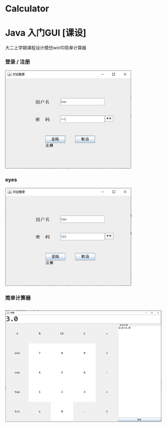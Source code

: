 # Calculator
 
# Java 入门GUI [课设]
大二上学期课程设计模仿win10简单计算器
### 登录 / 注册

<img src="img\1586672416336.png" alt="1586672416336" style="zoom: 80%;" />

### eyes

<img src="img\1586672443998.png" alt="简单计算器" style="zoom:80%;" />

### 简单计算器

## ![1586671919357](img\1586671919357.png)



